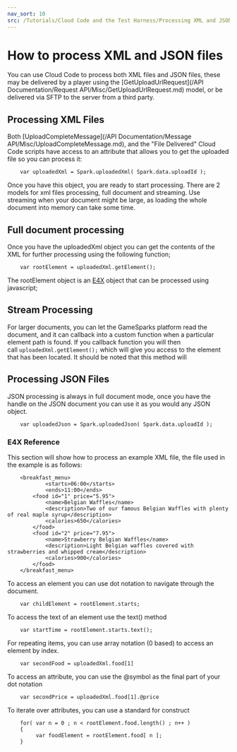 ```yaml
---
nav_sort: 10
src: /Tutorials/Cloud Code and the Test Harness/Processing XML and JSON Files.md
---
```


# How to process XML and JSON files

You can use Cloud Code to process both XML files and JSON files, these may be delivered by a player using the [GetUploadUrlRequest](/API Documentation/Request API/Misc/GetUploadUrlRequest.md) model, or be delivered via SFTP to the server from a third party.

## Processing XML Files

Both [UploadCompleteMessage](/API Documentation/Message API/Misc/UploadCompleteMessage.md), and the "File Delivered" Cloud Code scripts have access to an attribute that allows you to get the uploaded file so you can process it:

```  
    var uploadedXml = Spark.uploadedXml( Spark.data.uploadId );
```

Once you have this object, you are ready to start processing. There are 2 models for xml files processing, full document and streaming. Use streaming when your document might be large, as loading the whole document into memory can take some time.

## Full document processing

Once you have the uploadedXml object you can get the contents of the XML for further processing using the following function;

```
    var rootElement = uploadedXml.getElement();
```

The rootElement object is an [E4X](http://en.wikipedia.org/wiki/ECMAScript_for_XML) object that can be processed using javascript;

## Stream Processing

For larger documents, you can let the GameSparks platform read the document, and it can callback into a custom function when a particular element path is found. If you callback function you will then call `uploadedXml.getElement();` which will give you access to the element that has been located. It should be noted that this method will

## Processing JSON Files

JSON processing is always in full document mode, once you have the handle on the JSON document you can use it as you would any JSON object.

```  
    var uploadedJson = Spark.uploadedJson( Spark.data.uploadId );

```

### E4X Reference

This section will show how to process an example XML file, the file used in the example is as follows:

```  
    <breakfast_menu>
            <starts>06:00</starts>
            <ends>11:00</ends>
    	<food id="1" price="5.95">
    		<name>Belgian Waffles</name>
    		<description>Two of our famous Belgian Waffles with plenty of real maple syrup</description>
    		<calories>650</calories>
    	</food>
    	<food id="2" price="7.95">
    		<name>Strawberry Belgian Waffles</name>
    		<description>Light Belgian waffles covered with strawberries and whipped cream</description>
    		<calories>900</calories>
    	</food>
    </breakfast_menu>

```

To access an element you can use dot notation to navigate through the document.

```
    var childElement = rootElement.starts;

```

To access the text of an element use the text() method

```    
    var startTime = rootElement.starts.text();

```

For repeating items, you can use array notation (0 based) to access an element by index.

```  
    var secondFood = uploadedXml.food[1]

```

To access an attribute, you can use the \@symbol as the final part of your dot notation

```  
    var secondPrice = uploadedXml.food[1].@price

```
To iterate over attributes, you can use a standard for construct

```    
    for( var n = 0 ; n < rootElement.food.length() ; n++ )
    {
         var foodElement = rootElement.food[ n ];
    }


```
